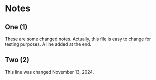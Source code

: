 # Notes

## One (1)

These are some changed notes.
Actually, this file is easy to change for testing purposes.
A line added at the end.

## Two (2)

This line was changed November 13, 2024.

